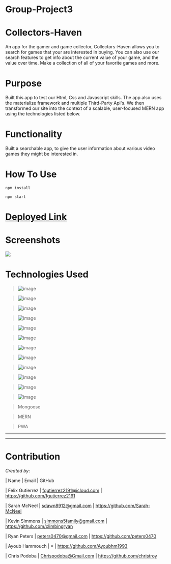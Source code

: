 # Group-Project3

# Collectors-Haven 

An app for the gamer and game collector, Collectors-Haven allows you to search for games that your are interested in buying. You can also use our search features to get info about the current value of your game, and the value over time. Make a collection of all of your favorite games and more.

# Purpose
Built this app to test our Html, Css and Javascript skills. The app also uses the materialize framework and multiple Third-Party Api's. We then transformed our site into the context of a scalable, user-focused MERN app using the technologies listed below.

# Functionality
Built a searchable app, to give the user information about various video games they might be interested in.

# How To Use
```
npm install

npm start

```


# [Deployed Link](https://aqueous-taiga-86315.herokuapp.com/ ) 


# Screenshots
![ ]()


# Technologies Used
>![image](https://img.shields.io/badge/React-20232A?style=for-the-badge&logo=react&logoColor=61DAFB)

>![image](	https://img.shields.io/badge/Node.js-43853D?style=for-the-badge&logo=node.js&logoColor=white)

>![image](	https://img.shields.io/badge/npm-CB3837?style=for-the-badge&logo=npm&logoColor=white)

>![image](	https://img.shields.io/badge/GraphQl-E10098?style=for-the-badge&logo=graphql&logoColor=white)

>![image](https://img.shields.io/badge/Express.js-000000?style=for-the-badge&logo=express&logoColor=white)

>![image](	https://img.shields.io/badge/MongoDB-4EA94B?style=for-the-badge&logo=mongodb&logoColor=white)

>![image](https://img.shields.io/badge/JavaScript-F7DF1E?style=for-the-badge&logo=javascript&logoColor=black)

>![image](https://img.shields.io/badge/HTML-239120?style=for-the-badge&logo=html5&logoColor=white)

>![image](	https://img.shields.io/badge/CSS-239120?&style=for-the-badge&logo=css3&logoColor=white)

>![image](https://img.shields.io/badge/GitHub-100000?style=for-the-badge&logo=github&logoColor=white)

>![image](	https://img.shields.io/badge/Heroku-430098?style=for-the-badge&logo=heroku&logoColor=white)

>![image](	https://img.shields.io/badge/Visual_Studio_Code-0078D4?style=for-the-badge&logo=visual%20studio%20code&logoColor=white)

>Mongoose 

>MERN

>PWA 




- - - 
- - - 

# Contribution

*Created by*: 

| Name     | Email        | GitHub



| Felix Gutierrez | fgutierrez2191@icloud.com | https://github.com/fgutierrez2191

| Sarah McNeel | sdawn8912@gmail.com | https://github.com/Sarah-McNeel 

| Kevin Simmons | simmons5family@gmail.com | https://github.com/climbingryan

| Ryan Peters | peters0470@gmail.com | https://github.com/peters0470

| Ayoub Hammouch |      *       | https://github.com/Ayoubhm1993

| Chris Podoba | Chrispodoba@Gmail.com | https://github.com/christroy 




